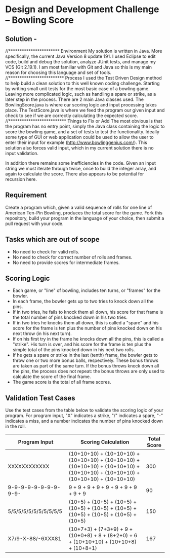 # Design and Development Challenge – Bowling Score

## Solution -
//***********************
Environment
My solution is written in Java. More specifically, the current Java Version 8 update 191. I used Eclipse to edit code, build and debug the solution, analyze JUnit tests, and manage my VCS (Git 2.19.1). I am most familiar with Git and Java so this is my main reason for choosing this language and set of tools. 
//*************************
Process
I used the Test Driven Design method to help build a clean solution to this well known coding challenge. Starting by writing small unit tests for the most basic case of a bowling game. Leaving more complicated logic, such as handling a spare or strike, as a later step in the process. There are 2 main Java classes used. The BowlingScore.java is where our scoring logic and input processing takes place. The TestScore.java is where we feed the program our given input and check to see if we are correctly calculating the expected score. 
//**************************
Things to Fix or Add
The most obvious is that the program has no entry point, simply the Java class containing the logic to score the bowling game, and a set of tests to test the functionality. Ideally some type of GUI or web application could be used to allow the user to enter their input for example (http://www.bowlinggenius.com/). This solution also forces valid input, which in my current solution there is no input validation. 

In addition there remains some inefficiencies in the code. Given an input string we must iterate through twice, once to build the integer array, and again to calculate the score. There also appears to be potential for recursion here.

## Requirement
Create a program which, given a valid sequence of rolls for one line of American Ten-Pin Bowling, produces the total score for the game. Fork this repository, build your program in the language of your choice, then submit a pull request with your code.

## Tasks which are out of scope
*   No need to check for valid rolls.
*   No need to check for correct number of rolls and frames.
*   No need to provide scores for intermediate frames.

## Scoring Logic
*   Each game, or "line" of bowling, includes ten turns, or "frames" for the bowler.
*   In each frame, the bowler gets up to two tries to knock down all the pins.
*   If in two tries, he fails to knock them all down, his score for that frame is the total number of pins knocked down in his two tries.
*   If in two tries he knocks them all down, this is called a "spare" and his score for the frame is ten plus the number of pins knocked down on his next throw (in his next turn).
*   If on his first try in the frame he knocks down all the pins, this is called a "strike". His turn is over, and his score for the frame is ten plus the simple total of the pins knocked down in his next two rolls.
*   If he gets a spare or strike in the last (tenth) frame, the bowler gets to throw one or two more bonus balls, respectively. These bonus throws are taken as part of the same turn. If the bonus throws knock down all the pins, the process does not repeat: the bonus throws are only used to calculate the score of the final frame.
*   The game score is the total of all frame scores.

## Validation Test Cases
Use the test cases from the table below to validate the scoring logic of your program. For program input, "X" indicates a strike, "/" indicates a spare, "-" indicates a miss, and a number indicates the number of pins knocked down in the roll.

| Program Input         | Scoring Calculation                                                                                                             | Total Score |
|-----------------------|---------------------------------------------------------------------------------------------------------------------------------|-------------|
| XXXXXXXXXXXX          | (10+10+10) + (10+10+10) + (10+10+10) + (10+10+10) + (10+10+10) + (10+10+10) + (10+10+10) + (10+10+10) + (10+10+10) + (10+10+10) | 300         |
| 9-9-9-9-9-9-9-9-9-9-  | 9 + 9 + 9 + 9 + 9 + 9 + 9 + 9 + 9 + 9                                                                                           | 90          |
| 5/5/5/5/5/5/5/5/5/5/5 | (10+5) + (10+5) + (10+5) + (10+5) + (10+5) + (10+5) + (10+5) + (10+5) + (10+5) + (10+5)                                         | 150         |
| X7/9-X-88/-6XXX81     | (10+7+3) + (7+3+9) + 9 + (10+0+8) + 8 + (8+2+0) + 6 + (10+10+10) + (10+10+8) + (10+8+1)                                         | 167         |


